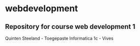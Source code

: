 # webdevelopment
## Repository for course web development 1
Quinten Steeland - Toegepaste Informatica 1c - Vives
